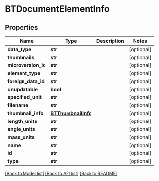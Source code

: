 # BTDocumentElementInfo

## Properties
Name | Type | Description | Notes
------------ | ------------- | ------------- | -------------
**data_type** | **str** |  | [optional] 
**thumbnails** | **str** |  | [optional] 
**microversion_id** | **str** |  | [optional] 
**element_type** | **str** |  | [optional] 
**foreign_data_id** | **str** |  | [optional] 
**unupdatable** | **bool** |  | [optional] 
**specified_unit** | **str** |  | [optional] 
**filename** | **str** |  | [optional] 
**thumbnail_info** | [**BTThumbnailInfo**](BTThumbnailInfo.md) |  | [optional] 
**length_units** | **str** |  | [optional] 
**angle_units** | **str** |  | [optional] 
**mass_units** | **str** |  | [optional] 
**name** | **str** |  | [optional] 
**id** | **str** |  | [optional] 
**type** | **str** |  | [optional] 

[[Back to Model list]](../README.md#documentation-for-models) [[Back to API list]](../README.md#documentation-for-api-endpoints) [[Back to README]](../README.md)



